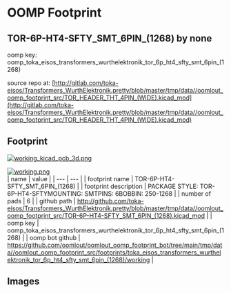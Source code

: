 # OOMP Footprint  
## TOR-6P-HT4-SFTY_SMT_6PIN_(1268)  by none  
  
oomp key: oomp_toka_eisos_transformers_wurthelektronik_tor_6p_ht4_sfty_smt_6pin_(1268)  
  
source repo at: [http://gitlab.com/toka-eisos/Transformers_WurthElektronik.pretty/blob/master/tmp/data//oomlout_oomp_footprint_src/TOR_HEADER_THT_4PIN_(WIDE).kicad_mod](http://gitlab.com/toka-eisos/Transformers_WurthElektronik.pretty/blob/master/tmp/data//oomlout_oomp_footprint_src/TOR_HEADER_THT_4PIN_(WIDE).kicad_mod)  
## Footprint  
  
[![working_kicad_pcb_3d.png](working_kicad_pcb_3d_600.png)](working_kicad_pcb_3d.png)  
  
[![working.png](working_600.png)](working.png)  
| name | value | 
| --- | --- | 
| footprint name | TOR-6P-HT4-SFTY_SMT_6PIN_(1268) | 
| footprint description | PACKAGE STYLE: TOR-6P-HT4-SFTYMOUNTING: SMTPINS: 6BOBBIN: 250-1268 | 
| number of pads | 6 | 
| github path | http://github.com/toka-eisos/Transformers_WurthElektronik.pretty/blob/master/tmp/data//oomlout_oomp_footprint_src/TOR-6P-HT4-SFTY_SMT_6PIN_(1268).kicad_mod | 
| oomp key | oomp_toka_eisos_transformers_wurthelektronik_tor_6p_ht4_sfty_smt_6pin_(1268) | 
| oomp bot github | https://github.com/oomlout/oomlout_oomp_footprint_bot/tree/main/tmp/data//oomlout_oomp_footprint_src/footprints/toka_eisos_transformers_wurthelektronik_tor_6p_ht4_sfty_smt_6pin_(1268)/working | 
## Images  
